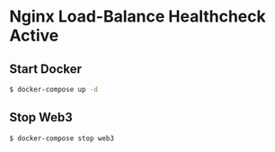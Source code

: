# Nginx Load-Balance Healthcheck Active

## Start Docker

```bash
$ docker-compose up -d
```

## Stop Web3

```bash
$ docker-compose stop web3
```
